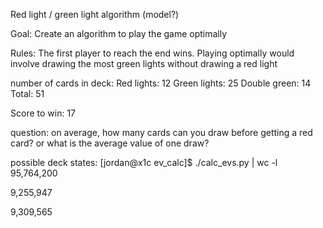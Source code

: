 Red light / green light algorithm (model?)

Goal: Create an algorithm to play the game optimally

Rules: The first player to reach the end wins. Playing optimally would involve drawing the most green lights without drawing a red light

number of cards in deck: 
Red lights: 12
Green lights: 25
Double green: 14
Total: 51

Score to win: 17

question: on average, how many cards can you draw before getting a red card?
or 
what is the average value of one draw?

possible deck states:
[jordan@x1c ev_calc]$ ./calc_evs.py | wc -l
95,764,200

9,255,947

9,309,565